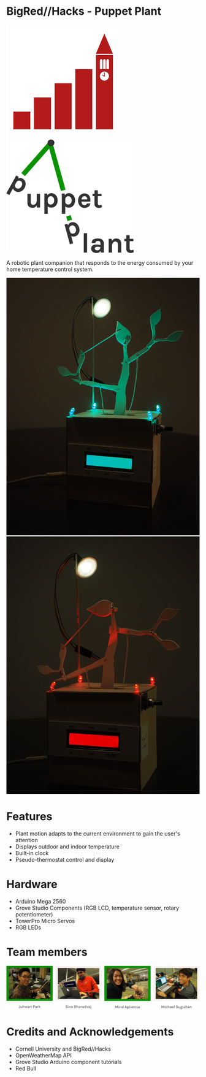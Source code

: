 # BigRed//Hacks - Puppet Plant

![alt tag](/img/brh.png) ![alt tag](/img/logo.png)

A robotic plant companion that responds to the energy consumed by your home temperature control system.

![](/img/green.jpg) ![](/img/red.jpg)

# Features

- Plant motion adapts to the current environment to gain the user's attention
- Displays outdoor and indoor temperature
- Built-in clock
- Pseudo-thermostat control and display

# Hardware

- Arduino Mega 2560
- Grove Studio Components (RGB LCD, temperature sensor, rotary potentiometer)
- TowerPro Micro Servos
- RGB LEDs

# Team members

![alt tag](/img/themakers.png)

# Credits and Acknowledgements

- Cornell University and BigRed//Hacks
- OpenWeatherMap API
- Grove Studio Arduino component tutorials
- Red Bull

